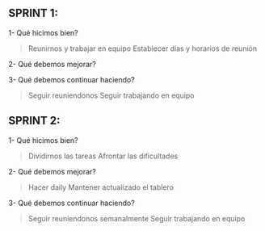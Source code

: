 ## SPRINT 1:
1- Qué hicimos bien?
> Reunirnos y trabajar en equipo
> Establecer días y horarios de reunión
>
2- Qué debemos mejorar?
>
> 
3- Qué debemos continuar haciendo?
> Seguir reuniendonos
> Seguir trabajando en equipo
>

## SPRINT 2:
1- Qué hicimos bien?
> Dividirnos las tareas
> Afrontar las dificultades
>
2- Qué debemos mejorar?
> Hacer daily
> Mantener actualizado el tablero
> 
3- Qué debemos continuar haciendo?
> Seguir reuniendonos semanalmente
> Seguir trabajando en equipo
